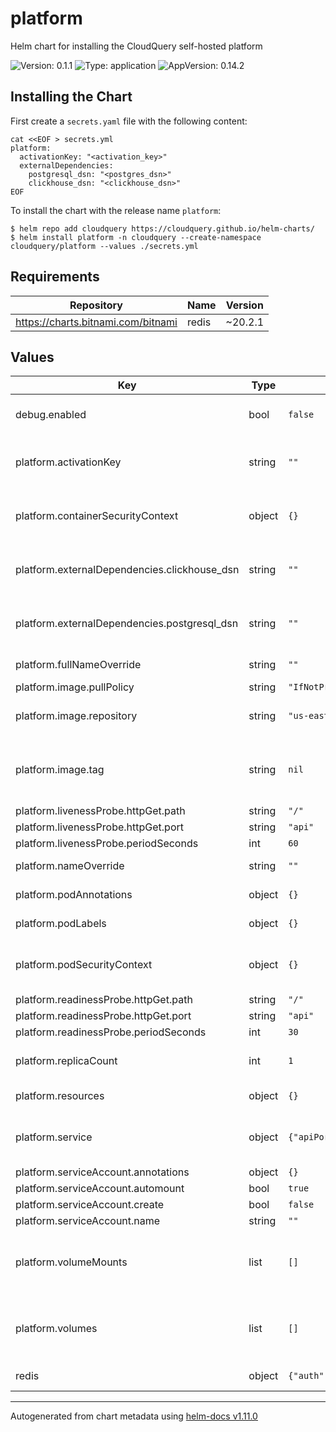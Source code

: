 # platform

Helm chart for installing the CloudQuery self-hosted platform

![Version: 0.1.1](https://img.shields.io/badge/Version-0.1.1-informational?style=flat-square) ![Type: application](https://img.shields.io/badge/Type-application-informational?style=flat-square) ![AppVersion: 0.14.2](https://img.shields.io/badge/AppVersion-0.14.2-informational?style=flat-square)

## Installing the Chart

First create a `secrets.yaml` file with the following content:

```console
cat <<EOF > secrets.yml
platform:
  activationKey: "<activation_key>"
  externalDependencies:
    postgresql_dsn: "<postgres_dsn>"
    clickhouse_dsn: "<clickhouse_dsn>"
EOF
```

To install the chart with the release name `platform`:

```console
$ helm repo add cloudquery https://cloudquery.github.io/helm-charts/
$ helm install platform -n cloudquery --create-namespace cloudquery/platform --values ./secrets.yml
```

## Requirements

| Repository | Name | Version |
|------------|------|---------|
| https://charts.bitnami.com/bitnami | redis | ~20.2.1 |

## Values

| Key | Type | Default | Description |
|-----|------|---------|-------------|
| debug.enabled | bool | `false` | Optional. Enable debug mode. |
| platform.activationKey | string | `""` | Activation key for the self-hosted platform |
| platform.containerSecurityContext | object | `{}` | Specify the container-level security context |
| platform.externalDependencies.clickhouse_dsn | string | `""` | Required: The DSN for the ClickHouse database |
| platform.externalDependencies.postgresql_dsn | string | `""` | Required: The DSN for the Postgres database |
| platform.fullNameOverride | string | `""` | Override the full name |
| platform.image.pullPolicy | string | `"IfNotPresent"` |  |
| platform.image.repository | string | `"us-east1-docker.pkg.dev/cq-cloud-prod/platform/full"` | The image repository to pull from |
| platform.image.tag | string | `nil` | Overrides the image tag whose default is the chart appVersion |
| platform.livenessProbe.httpGet.path | string | `"/"` |  |
| platform.livenessProbe.httpGet.port | string | `"api"` |  |
| platform.livenessProbe.periodSeconds | int | `60` |  |
| platform.nameOverride | string | `""` | Override the default name |
| platform.podAnnotations | object | `{}` | Addition pod annotations |
| platform.podLabels | object | `{}` | Addition pod labels |
| platform.podSecurityContext | object | `{}` | Specify the pod-level security context |
| platform.readinessProbe.httpGet.path | string | `"/"` |  |
| platform.readinessProbe.httpGet.port | string | `"api"` |  |
| platform.readinessProbe.periodSeconds | int | `30` |  |
| platform.replicaCount | int | `1` | The number of replicas to deploy |
| platform.resources | object | `{}` | Deployment resources |
| platform.service | object | `{"apiPort":4444,"apiType":"ClusterIP","storagePort":4445,"storageType":"ClusterIP","uiPort":3000,"uiType":"ClusterIP"}` | Specify the ports the container exposes |
| platform.serviceAccount.annotations | object | `{}` |  |
| platform.serviceAccount.automount | bool | `true` |  |
| platform.serviceAccount.create | bool | `false` |  |
| platform.serviceAccount.name | string | `""` |  |
| platform.volumeMounts | list | `[]` | Additional volumeMounts on the output Deployment definition. |
| platform.volumes | list | `[]` | Additional volumes on the output Deployment definition. |
| redis | object | `{"auth":{"enabled":false},"enabled":true}` | Redis configuration |

----------------------------------------------
Autogenerated from chart metadata using [helm-docs v1.11.0](https://github.com/norwoodj/helm-docs/releases/v1.11.0)
